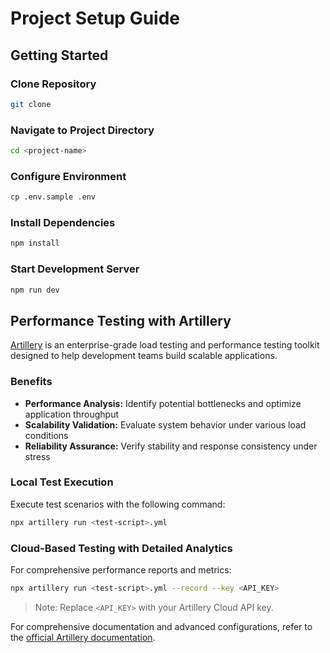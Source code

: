 # Project Setup Guide

## Getting Started

### Clone Repository

```bash
git clone
```

### Navigate to Project Directory

```bash
cd <project-name>
```

### Configure Environment

```bash
cp .env.sample .env
```

### Install Dependencies

```bash
npm install
```

### Start Development Server

```bash
npm run dev
```

## Performance Testing with Artillery

[Artillery](https://www.artillery.io/) is an enterprise-grade load testing and performance testing toolkit designed to help development teams build scalable applications.

### Benefits

- **Performance Analysis:** Identify potential bottlenecks and optimize application throughput
- **Scalability Validation:** Evaluate system behavior under various load conditions
- **Reliability Assurance:** Verify stability and response consistency under stress

### Local Test Execution

Execute test scenarios with the following command:

```bash
npx artillery run <test-script>.yml
```

### Cloud-Based Testing with Detailed Analytics

For comprehensive performance reports and metrics:

```bash
npx artillery run <test-script>.yml --record --key <API_KEY>
```

> Note: Replace `<API_KEY>` with your Artillery Cloud API key.

For comprehensive documentation and advanced configurations, refer to the [official Artillery documentation](https://www.artillery.io/docs/).
